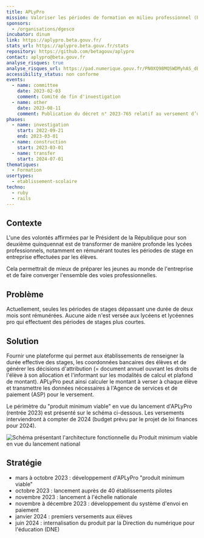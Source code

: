 ```yaml
---
title: APLyPro
mission: Valoriser les périodes de formation en milieu professionnel (PFMP) réalisées par les lycéens et lycéennes pro.
sponsors:
  - /organisations/dgesco
incubator: dinum
link: https://aplypro.beta.gouv.fr/
stats_url: https://aplypro.beta.gouv.fr/stats
repository: https://github.com/betagouv/aplypro
contact: aplypro@beta.gouv.fr
analyse_risques: true
analyse_risques_url: https://pad.numerique.gouv.fr/PN0XQ98MQSWDMyhAS_dE6g
accessibility_status: non conforme
events:
  - name: committee
    date: 2023-02-03
    comment: Comité de fin d'investigation
  - name: other
    date: 2023-08-11
    comment: Publication du décret n° 2023-765 relatif au versement d’une allocation en faveur des lycéens de la voie professionnelle dans le cadre de la valorisation des périodes de formation en milieu professionnel ainsi que de l’arrêté déterminant les montants et les conditions de versement de l’allocation aux lycéens de la voie professionnelle engagés dans des périodes de formation en milieu professionnel
phases:
  - name: investigation
    start: 2022-09-21
    end: 2023-03-01
  - name: construction
    start: 2023-03-01
  - name: transfer
    start: 2024-07-01
thematiques:
  - Formation
usertypes:
  - etablissement-scolaire
techno:
  - ruby
  - rails
---
```

## Contexte

L'une des volontés affirmées par le Président de la République pour son deuxième quinquennat est de transformer de manière profonde les lycées professionnels, notamment en rémunérant toutes les périodes de stage en entreprise effectuées par les élèves.

Cela permettrait de mieux de préparer les jeunes au monde de l'entreprise et de faire converger l'ensemble des voies professionnelles.

## Problème

Actuellement, seules les périodes de stages dépassant une durée de deux mois sont rémunérées. Aucune aide n'est versée aux lycéens et lycéennes pro qui effectuent des périodes de stages plus courtes.

## Solution

Fournir une plateforme qui permet aux établissements de renseigner la durée effective des stages, les coordonnées bancaires des élèves et de générer les décisions d'attribution (= document annuel ouvrant les droits de l'élève à son allocation et l'informant sur les modalités de calcul et plafond de montant). APLyPro peut ainsi calculer le montant à verser à chaque élève et transmettre les données nécessaires à l'Agence de services et de paiement (ASP) pour le versement.

Le périmètre du "produit minimum viable" en vue du lancement d'APLyPro (rentrée 2023) est présenté sur le schéma ci-dessous. Les versements interviendront à compter de 2024 (budget prévu par le projet de loi finances pour 2024).

![Schéma présentant l'architecture fonctionnelle du Produit minimum viable en vue du lancement national](https://storage.gra.cloud.ovh.net/v1/AUTH_0f20d409cb2a4c9786c769e2edec0e06/padnumerique/uploads/7940ba08-8042-496a-9f48-e66b69776f9d.jpg "Schéma d'architecture fonctionnelle")

## Stratégie

* mars à octobre 2023 : développement d'APLyPro "produit minimum viable"
* octobre 2023 : lancement auprès de 40 établissements pilotes
* novembre 2023 : lancement à l'échelle nationale
* novembre à décembre 2023 : développement du système d'envoi en paiement
* ﻿janvier 2024 : premiers versements aux élèves
* juin 2024 : internalisation du produit par la Direction du numérique pour l'éducation (DNE)
